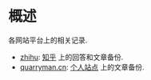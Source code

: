 # 概述
各网站平台上的相关记录. 

- [zhihu](zhihu): [知乎](https://www.zhihu.com/people/quarrying) 上的回答和文章备份.
- [quarryman.cn](quarryman.cn): [个人站点](https://www.quarryman.cn) 上的文章备份.
